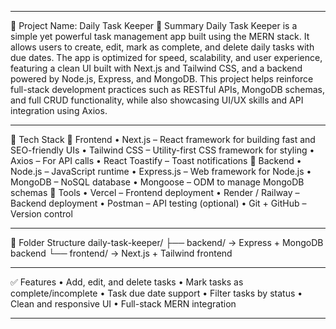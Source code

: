 ________________________________________
📘 Project Name: Daily Task Keeper
🧾 Summary
Daily Task Keeper is a simple yet powerful task management app built using the MERN stack. It allows users to create, edit, mark as complete, and delete daily tasks with due dates. The app is optimized for speed, scalability, and user experience, featuring a clean UI built with Next.js and Tailwind CSS, and a backend powered by Node.js, Express, and MongoDB.
This project helps reinforce full-stack development practices such as RESTful APIs, MongoDB schemas, and full CRUD functionality, while also showcasing UI/UX skills and API integration using Axios.
________________________________________
🚀 Tech Stack
🔹 Frontend
•	Next.js – React framework for building fast and SEO-friendly UIs
•	Tailwind CSS – Utility-first CSS framework for styling
•	Axios – For API calls
•	React Toastify – Toast notifications
🔹 Backend
•	Node.js – JavaScript runtime
•	Express.js – Web framework for Node.js
•	MongoDB – NoSQL database
•	Mongoose – ODM to manage MongoDB schemas
🔹 Tools
•	Vercel – Frontend deployment
•	Render / Railway – Backend deployment
•	Postman – API testing (optional)
•	Git + GitHub – Version control
________________________________________
📂 Folder Structure
daily-task-keeper/
├── backend/        → Express + MongoDB backend
└── frontend/       → Next.js + Tailwind frontend
________________________________________
✅ Features
•	Add, edit, and delete tasks
•	Mark tasks as complete/incomplete
•	Task due date support
•	Filter tasks by status
•	Clean and responsive UI
•	Full-stack MERN integration
________________________________________

